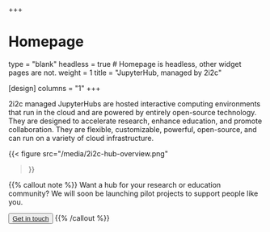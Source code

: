 +++
# Homepage
type = "blank"
headless = true  # Homepage is headless, other widget pages are not.
weight = 1
title = "JupyterHub, managed by 2i2c"

[design]
  columns = "1"
+++

<div class="row">
  <div class="col-6">

2i2c managed JupyterHubs are hosted interactive computing environments that run in the cloud and are powered by entirely open-source technology. They are designed to accelerate research, enhance education, and promote collaboration. They are flexible, customizable, powerful, open-source, and can run on a variety of cloud infrastructure.

  </div>
  <div class="col-6">

{{<
  figure src="/media/2i2c-hub-overview.png"
>}}

  </div>
</div>

{{% callout note %}}
Want a hub for your research or education community? We will soon be launching pilot projects to support people like you.

<button type="button" class="btn btn-primary">
<a href="https://2i2c.org/#contact">Get in touch</a>
</button>
{{% /callout %}}
